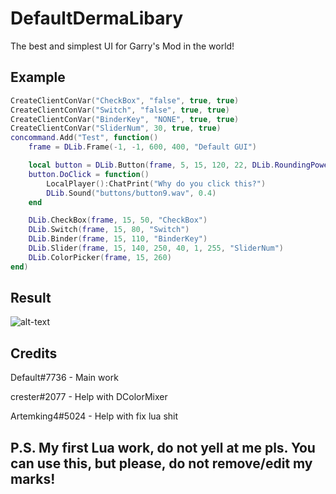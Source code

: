 # DefaultDermaLibary
The best and simplest UI for Garry's Mod in the world!

## Example
```lua
CreateClientConVar("CheckBox", "false", true, true)
CreateClientConVar("Switch", "false", true, true)
CreateClientConVar("BinderKey", "NONE", true, true)
CreateClientConVar("SliderNum", 30, true, true)
concommand.Add("Test", function()
	frame = DLib.Frame(-1, -1, 600, 400, "Default GUI")

	local button = DLib.Button(frame, 5, 15, 120, 22, DLib.RoundingPower, DLib.Color.Top, "Button")
	button.DoClick = function()
		LocalPlayer():ChatPrint("Why do you click this?")
		DLib.Sound("buttons/button9.wav", 0.4)
	end

	DLib.CheckBox(frame, 15, 50, "CheckBox")
	DLib.Switch(frame, 15, 80, "Switch")
	DLib.Binder(frame, 15, 110, "BinderKey")
	DLib.Slider(frame, 15, 140, 250, 40, 1, 255, "SliderNum")
	DLib.ColorPicker(frame, 15, 260)
end)
```

## Result
![alt-text](https://i.imgur.com/a2RwXDz.png)

## Credits
Default#7736 - Main work

crester#2077 - Help with DColorMixer

Artemking4#5024 - Help with fix lua shit

## P.S. My first Lua work, do not yell at me pls. You can use this, but please, do not remove/edit my marks!
